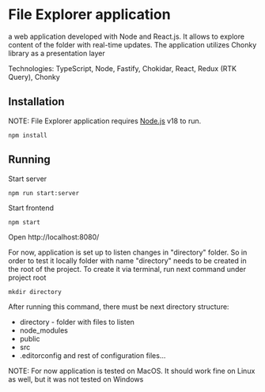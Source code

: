 # File Explorer application

a web application developed with Node and React.js. It allows to explore content of the folder with real-time updates.
The application utilizes Chonky library as a presentation layer

Technologies: TypeScript, Node, Fastify, Chokidar, React, Redux (RTK Query), Chonky

## Installation

NOTE: File Explorer application requires [Node.js](https://nodejs.org/) v18 to run.

```
npm install
```

## Running

Start server
```
npm run start:server
```

Start frontend
```
npm start
```

Open
http://localhost:8080/

For now, application is set up to listen changes in "directory" folder. So in order to test it locally folder with name "directory" needs to be created in the root of the project. To create it via terminal, run next command under project root


```
mkdir directory
```

After running this command, there must be next directory structure:
- directory - folder with files to listen
- node_modules
- public
- src
- .editorconfig and rest of configuration files...

NOTE: For now application is tested on MacOS. It should work fine on Linux as well, but it was not tested on Windows
